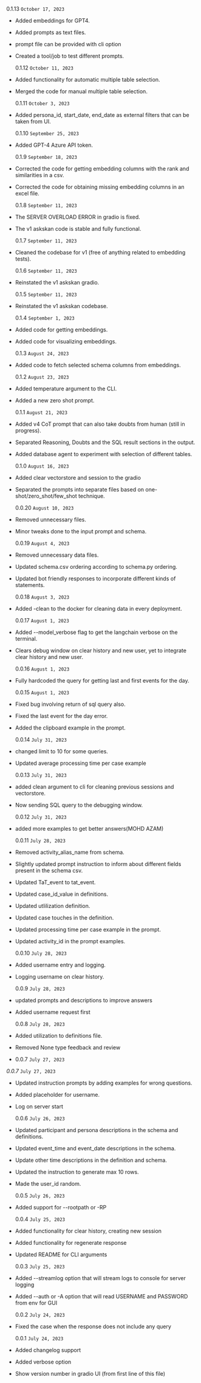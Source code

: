0.1.13 `October 17, 2023`

- Added embeddings for GPT4.
- Added prompts as text files.
- prompt file can be provided with cli option
- Created a tool/job to test different prompts.

  0.1.12 `October 11, 2023`

- Added functionality for automatic multiple table selection.
- Merged the code for manual multiple table selection.

  0.1.11 `October 3, 2023`

- Added persona_id, start_date, end_date as external filters that can be taken from UI.

  0.1.10 `September 25, 2023`

- Added GPT-4 Azure API token.

  0.1.9 `September 18, 2023`

- Corrected the code for getting embedding columns with the rank and similarities in a csv.
- Corrected the code for obtaining missing embedding columns in an excel file.

  0.1.8 `September 11, 2023`

- The SERVER OVERLOAD ERROR in gradio is fixed.
- The v1 askskan code is stable and fully functional.

  0.1.7 `September 11, 2023`

- Cleaned the codebase for v1 (free of anything related to embedding tests).

  0.1.6 `September 11, 2023`

- Reinstated the v1 askskan gradio.

  0.1.5 `September 11, 2023`

- Reinstated the v1 askskan codebase.

  0.1.4 `September 1, 2023`

- Added code for getting embeddings.
- Added code for visualizing embeddings.

  0.1.3 `August 24, 2023`

- Added code to fetch selected schema columns from embeddings.

  0.1.2 `August 23, 2023`

- Added temperature argument to the CLI.
- Added a new zero shot prompt.

  0.1.1 `August 21, 2023`

- Added v4 CoT prompt that can also take doubts from human (still in progress).
- Separated Reasoning, Doubts and the SQL result sections in the output.
- Added database agent to experiment with selection of different tables.

  0.1.0 `August 16, 2023`

- Added clear vectorstore and session to the gradio
- Separated the prompts into separate files based on one-shot/zero_shot/few_shot technique.

  0.0.20 `August 10, 2023`

- Removed unnecessary files.
- Minor tweaks done to the input prompt and schema.

  0.0.19 `August 4, 2023`

- Removed unnecessary data files.
- Updated schema.csv ordering according to schema.py ordering.
- Updated bot friendly responses to incorporate different kinds of statements.

  0.0.18 `August 3, 2023`

- Added -clean to the docker for cleaning data in every deployment.

  0.0.17 `August 1, 2023`

- Added --model_verbose flag to get the langchain verbose on the terminal.
- Clears debug window on clear history and new user, yet to integrate clear history and new user.

  0.0.16 `August 1, 2023`

- Fully hardcoded the query for getting last and first events for the day.

  0.0.15 `August 1, 2023`

- Fixed bug involving return of sql query also.
- Fixed the last event for the day error.
- Added the clipboard example in the prompt.

  0.0.14 `July 31, 2023`

- changed limit to 10 for some queries.
- Updated average processing time per case example

  0.0.13 `July 31, 2023`

- added clean argument to cli for cleaning previous sessions and vectorstore.
- Now sending SQL query to the debugging window.

  0.0.12 `July 31, 2023`

- added more examples to get better answers(MOHD AZAM)

  0.0.11 `July 28, 2023`

- Removed activity_alias_name from schema.
- Slightly updated prompt instruction to inform about different fields present in the schema csv.
- Updated TaT_event to tat_event.
- Updated case_id_value in definitions.
- Updated utlilization definition.
- Updated case touches in the definition.
- Updated processing time per case example in the prompt.
- Updated activity_id in the prompt examples.

  0.0.10 `July 28, 2023`

- Added username entry and logging.
- Logging username on clear history.

  0.0.9 `July 28, 2023`

- updated prompts and descriptions to improve answers
- Added username request first

  0.0.8 `July 28, 2023`

- Added utilization to definitions file.
- Removed None type feedback and review

- 0.0.7 `July 27, 2023`

_0.0.7_ `July 27, 2023`

- Updated instruction prompts by adding examples for wrong questions.
- Added placeholder for username.
- Log on server start

  0.0.6 `July 26, 2023`

- Updated participant and persona descriptions in the schema and definitions.
- Updated event_time and event_date descriptions in the schema.
- Update other time descriptions in the definition and schema.
- Updated the instruction to generate max 10 rows.
- Made the user_id random.

  0.0.5 `July 26, 2023`

- Added support for --rootpath or -RP

  0.0.4 `July 25, 2023`

- Added functionality for clear history, creating new session
- Added functionality for regenerate response
- Updated README for CLI arguments

  0.0.3 `July 25, 2023`

- Added --streamlog option that will stream logs to console for server logging
- Added --auth or -A option that will read USERNAME and PASSWORD from env for GUI

  0.0.2 `July 24, 2023`

- Fixed the case when the response does not include any query

  0.0.1 `July 24, 2023`

- Added changelog support
- Added verbose option
- Show version number in gradio UI (from first line of this file)
